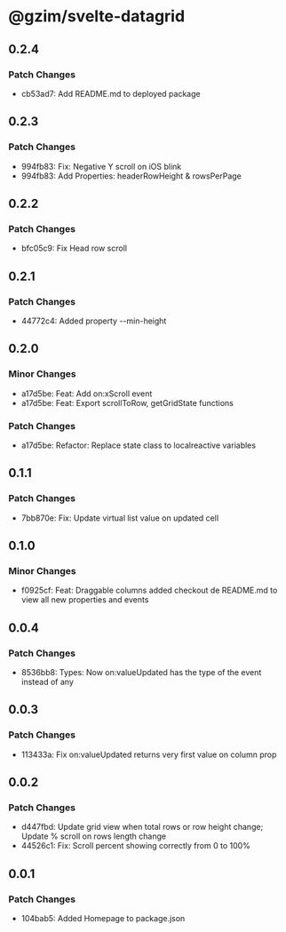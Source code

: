 # @gzim/svelte-datagrid

## 0.2.4

### Patch Changes

- cb53ad7: Add README.md to deployed package

## 0.2.3

### Patch Changes

- 994fb83: Fix: Negative Y scroll on iOS blink
- 994fb83: Add Properties: headerRowHeight & rowsPerPage

## 0.2.2

### Patch Changes

- bfc05c9: Fix Head row scroll

## 0.2.1

### Patch Changes

- 44772c4: Added property --min-height

## 0.2.0

### Minor Changes

- a17d5be: Feat: Add on:xScroll event
- a17d5be: Feat: Export scrollToRow, getGridState functions

### Patch Changes

- a17d5be: Refactor: Replace state class to localreactive variables

## 0.1.1

### Patch Changes

- 7bb870e: Fix: Update virtual list value on updated cell

## 0.1.0

### Minor Changes

- f0925cf: Feat: Draggable columns added checkout de README.md to view all new properties and events

## 0.0.4

### Patch Changes

- 8536bb8: Types: Now on:valueUpdated has the type of the event instead of any

## 0.0.3

### Patch Changes

- 113433a: Fix on:valueUpdated returns very first value on column prop

## 0.0.2

### Patch Changes

- d447fbd: Update grid view when total rows or row height change; Update % scroll on rows length change
- 44526c1: Fix: Scroll percent showing correctly from 0 to 100%

## 0.0.1

### Patch Changes

- 104bab5: Added Homepage to package.json
